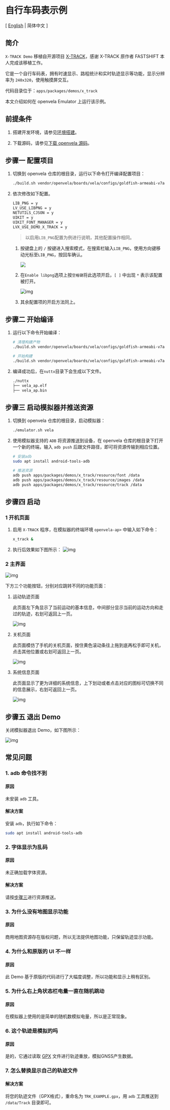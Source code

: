 # 自行车码表示例

\[ [English](../../en/demo/X_Track.md) | 简体中文 \]

## 简介

`X-TRACK Demo` 移植自开源项目 [X-TRACK](https://github.com/FASTSHIFT/X-TRACK)，感谢 X-TRACK 原作者 FASTSHIFT 本人完成该移植工作。

它是一个自行车码表，拥有时速显示、路程统计和实时轨迹显示等功能，显示分辨率为 `240x320`，使用触摸屏交互。

代码目录位于：`apps/packages/demos/x_track`

本文介绍如何在 openvela Emulator 上运行该示例。

## 前提条件

1. 搭建开发环境，请参见[环境搭建](../quickstart/Set_up_the_development_environment_zh-cn.md)。

2. 下载源码，请参见[下载 openvela 源码](../quickstart/Download_Vela_sources_zh-cn.md)。

## 步骤一 配置项目

1. 切换到 openvela 仓库的根目录，运行以下命令打开编译配置项目：

    ```Bash
    ./build.sh vendor/openvela/boards/vela/configs/goldfish-armeabi-v7a-ap menuconfig
    ```

2. 依次修改如下配置。

    ```Bash
    LIB_PNG = y
    LV_USE_LIBPNG = y
    NETUTILS_CJSON = y
    UIKIT = y
    UIKIT_FONT_MANAGER = y
    LVX_USE_DEMO_X_TRACK = y
    ```

    > 以启用`LIB_PNG`配置为例进行说明，其他配置操作相同。
    1. 按键盘上的 `/` 按键进入搜索模式，在搜索栏输入`LIB_PNG`，使用方向键移动光标至`LIB_PNG`，按回车确认。

        ![](images/008.png)


    2. 在`Enable libpng`选项上按`空格键`将此选项开启，`[ ]` 中出现 `*` 表示该配置被打开。

        ![img](images/009.png)

    3. 其余配置项的开启方法同上。

## 步骤二 开始编译

1. 运行以下命令开始编译：

    ```Bash
    # 清理构建产物
    ./build.sh vendor/openvela/boards/vela/configs/goldfish-armeabi-v7a-ap distclean -j$(nproc)

    # 开始构建
    ./build.sh vendor/openvela/boards/vela/configs/goldfish-armeabi-v7a-ap -j$(nproc)
    ```

2. 编译成功后，在`nuttx`目录下会生成以下文件。

    ```Bash
    ./nuttx
    ├── vela_ap.elf
    ├── vela_ap.bin
    ```

## 步骤三 启动模拟器并推送资源

1. 切换到 openvela 仓库的根目录，启动模拟器：

    ```Bash
    ./emulator.sh vela
    ```

2. 使用模拟器支持的 `ADB` 将资源推送到设备，在 openvela 仓库的根目录下打开一个新的终端，输入 `adb push` 后跟文件路径，即可将资源传输到相应位置。

    ```Bash
    # 安装adb
    sudo apt install android-tools-adb

    # 推送资源
    adb push apps/packages/demos/x_track/resource/font /data
    adb push apps/packages/demos/x_track/resource/images /data
    adb push apps/packages/demos/x_track/resource/track /data
    ```

## 步骤四 启动

### 1 开机页面

1. 启用 `X-TRACK` 程序，在模拟器的终端环境 `openvela-ap>` 中输入如下命令：
    ```Bash
    x_track &
    ```

2. 执行后效果如下图所示：
    ![img](images/010.png)

### 2 主界面
![img](images/011.png)

下方三个功能按钮，分别对应跳转不同的功能页面：

1. 运动轨迹页面

    此页面左下角显示了当前运动的基本信息，中间部分显示当前的运动方向和走过的轨迹，右划可返回上一页。

    ![img](images/012.png)


2. 关机页面

    此页面模仿了手机的关机页面，按住黄色滚动条往上拖到底再松手即可关机，点击其他位置或右划可返回上一页。

    ![img](images/014.png)

3. 系统信息页面

    此页面显示了更为详细的系统信息，上下划动或者点击对应的图标可切换不同的信息展示，右划可返回上一页。

    ![img](images/013.png)

## 步骤五 退出 Demo

关闭模拟器退出 Demo，如下图所示：

![img](images/026.png)

## 常见问题

### 1. adb 命令找不到

#### 原因

未安装 `adb` 工具。

#### 解决方案

安装 `adb`，执行如下命令：

```bash
sudo apt install android-tools-adb
```

### 2. 字体显示为乱码

#### 原因

未正确加载字体资源。

#### 解决方案

请按[步骤三](#步骤三-启动模拟器并推送资源)进行资源推送。

### 3. 为什么没有地图显示功能

#### 原因

商用地图资源存在版权问题，所以无法提供地图功能，只保留轨迹显示功能。

### 4. 为什么和原版的 UI 不一样

#### 原因

此 Demo 基于原版的代码进行了大幅度调整，所以功能和显示上稍有区别。

### 5. 为什么右上角状态栏电量一直在随机跳动

#### 原因

在模拟器上使用的是简单的随机数模拟电量，所以是正常现象。

### 6. 这个轨迹是模拟的吗

#### 原因

是的，它通过读取 [GPX](https://zh.wikipedia.org/wiki/GPX) 文件进行轨迹重放，模拟GNSS产生数据。

### 7. 怎么替换显示自己的轨迹文件

#### 解决方案

将您的轨迹文件（GPX格式），重命名为 `TRK_EXAMPLE.gpx`，用 `adb` 工具推送到 `/data/Track` 目录即可。